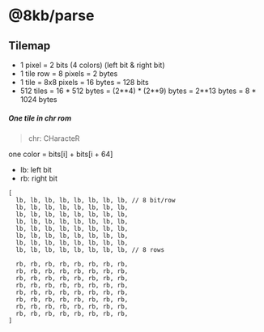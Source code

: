 # @8kb/parse

## Tilemap
+ 1 pixel = 2 bits (4 colors) (left bit & right bit)
+ 1 tile row = 8 pixels = 2 bytes
+ 1 tile = 8x8 pixels = 16 bytes = 128 bits
+ 512 tiles = 16 \* 512 bytes = (2\*\*4) \* (2\*\*9) bytes = 2**13 bytes = 8 * 1024 bytes

##### One tile in chr rom
> chr: CHaracteR

one color = bits[i] + bits[i + 64]

+ lb: left bit
+ rb: right bit

```
[
  lb, lb, lb, lb, lb, lb, lb, lb, // 8 bit/row
  lb, lb, lb, lb, lb, lb, lb, lb,
  lb, lb, lb, lb, lb, lb, lb, lb,
  lb, lb, lb, lb, lb, lb, lb, lb,
  lb, lb, lb, lb, lb, lb, lb, lb,
  lb, lb, lb, lb, lb, lb, lb, lb,
  lb, lb, lb, lb, lb, lb, lb, lb,
  lb, lb, lb, lb, lb, lb, lb, lb, // 8 rows

  rb, rb, rb, rb, rb, rb, rb, rb,
  rb, rb, rb, rb, rb, rb, rb, rb,
  rb, rb, rb, rb, rb, rb, rb, rb,
  rb, rb, rb, rb, rb, rb, rb, rb,
  rb, rb, rb, rb, rb, rb, rb, rb,
  rb, rb, rb, rb, rb, rb, rb, rb,
  rb, rb, rb, rb, rb, rb, rb, rb,
  rb, rb, rb, rb, rb, rb, rb, rb,
]
```
